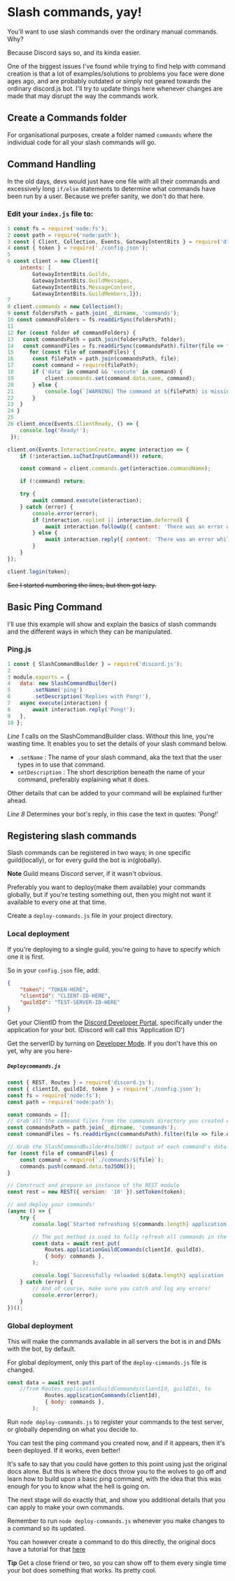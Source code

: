 # Slash commands, yay!

You'll want to use slash commands over the ordinary manual commands. Why?

Because Discord says so, and its kinda easier.

One of the biggest issues I've found while trying to find help with command creation is that a lot of examples/solutions to problems you face were done ages ago, and are probably outdated or simply not geared towards the ordinary discord.js bot. I'll try to update things here whenever changes are made that may disrupt the way the commands work.

## Create a Commands folder
For organisational purposes, create a folder named `commands` where the individual code for all your slash commands will go.


## Command Handling
In the old days, devs would just have one file with all their commands and excessively long `if/else` statements to determine what commands have been run by a user. Because we prefer sanity, we don't do that here.


### Edit your `index.js` file to:

```javascript
1 const fs = require('node:fs');
2 const path = require('node:path');
3 const { Client, Collection, Events, GatewayIntentBits } = require('discord.js');
4 const { token } = require('./config.json');
5
6 const client = new Client({ 
    intents: [
        GatewayIntentBits.Guilds,
        GatewayIntentBits.GuildMessages,
		GatewayIntentBits.MessageContent,
		GatewayIntentBits.GuildMembers,]});
7
8 client.commands = new Collection();
9 const foldersPath = path.join(__dirname, 'commands');
10 const commandFolders = fs.readdirSync(foldersPath);
11
12 for (const folder of commandFolders) {
13	 const commandsPath = path.join(foldersPath, folder);
14	 const commandFiles = fs.readdirSync(commandsPath).filter(file => file.endsWith('.js'));
15	   for (const file of commandFiles) {
16		const filePath = path.join(commandsPath, file);
17		const command = require(filePath);
18		if ('data' in command && 'execute' in command) {
19			client.commands.set(command.data.name, command);
20		} else {
21			console.log(`[WARNING] The command at ${filePath} is missing a required "data" or "execute" property.`);
22		}
23	}
24 }
25
26 client.once(Events.ClientReady, () => {
	console.log('Ready!');
 });

client.on(Events.InteractionCreate, async interaction => {
	if (!interaction.isChatInputCommand()) return;

	const command = client.commands.get(interaction.commandName);

	if (!command) return;

	try {
		await command.execute(interaction);
	} catch (error) {
		console.error(error);
		if (interaction.replied || interaction.deferred) {
			await interaction.followUp({ content: 'There was an error while executing this command!', ephemeral: true });
		} else {
			await interaction.reply({ content: 'There was an error while executing this command!', ephemeral: true });
		}
	}
});

client.login(token);
```
~~See I started numbering the lines, but then got lazy.~~


## Basic Ping Command
I'll use this example will show and explain the basics of slash commands and the different ways in which they can be manipulated.

### Ping.js
```javascript
1 const { SlashCommandBuilder } = require('discord.js');
2 
3 module.exports = {
4	data: new SlashCommandBuilder()
5		.setName('ping')
6		.setDescription('Replies with Pong!'),
7	async execute(interaction) {
8		await interaction.reply('Pong!');
9	},
10 };
```

*Line 1* calls on the SlashCommandBuilder class. Without this line, you're wasting time. 
It enables you to set the details of your slash command below.

* `.setName` : The name of your slash command, aka the text that the user types in to use that command.
* `setDescription` : The short description beneath the name of your command, preferably explaining what it does.

Other details that can be added to your command will be explained further ahead.

*Line 8* Determines your bot's reply, in this case the text in quotes: 'Pong!'


## Registering slash commands
Slash commands can be registered in two ways; in one specific guild(locally), or for every guild the bot is in(globally).

**Note** Guild means Discord server, if it wasn't obvious.

Preferably you want to deploy(make them available) your commands globally, but if you're testing something out, then you might not want it available to every one at that time.

Create a ```deploy-commands.js``` file in your project directory.

### Local deployment
If you're deploying to a single guild, you're going to have to specify which one it is first.

So in your `config.json` file, add:

```json
{
	"token": "TOKEN-HERE",
	"clientId": "CLIENT-ID-HERE",
	"guildId": "TEST-SERVER-ID-HERE"
}
```
Get your ClientID from the [Discord Developer Portal](https://discord.com/developers/applications), specifically under the application for your bot. (Discord will call this 'Application ID')

Get the serverID by turning on [Developer Mode](https://support.discord.com/hc/en-us/articles/206346498). If you don't have this on yet, why are you here-

##### `Deploycommands.js` 

```javascript
const { REST, Routes } = require('discord.js');
const { clientId, guildId, token } = require('./config.json');
const fs = require('node:fs');
const path = require('node:path');

const commands = [];
// Grab all the command files from the commands directory you created earlier
const commandsPath = path.join(__dirname, 'commands');
const commandFiles = fs.readdirSync(commandsPath).filter(file => file.endsWith('.js'));

// Grab the SlashCommandBuilder#toJSON() output of each command's data for deployment
for (const file of commandFiles) {
	const command = require(`./commands/${file}`);
	commands.push(command.data.toJSON());
}

// Construct and prepare an instance of the REST module
const rest = new REST({ version: '10' }).setToken(token);

// and deploy your commands!
(async () => {
	try {
		console.log(`Started refreshing ${commands.length} application (/) commands.`);

		// The put method is used to fully refresh all commands in the guild with the current set
		const data = await rest.put(
			Routes.applicationGuildCommands(clientId, guildId),
			{ body: commands },
		);

		console.log(`Successfully reloaded ${data.length} application (/) commands.`);
	} catch (error) {
		// And of course, make sure you catch and log any errors!
		console.error(error);
	}
})();
```

### Global deployment
This will make the commands available in all servers the bot is in and DMs with the bot, by default.

For global deployment, only this part of the `deploy-cimmands.js` file is changed.

```javascript
const data = await rest.put(
    //from Routes.applicationGuildCommands(clientId, guildId), to
			Routes.applicationCommands(clientId),
			{ body: commands },
		);
```


Run `node deploy-commands.js` to register your commands to the test server, or globally depending on what you decide to.

You can test the ping command you created now, and if it appears, then it's been deployed. If it works, even better!


It's safe to say that you could have gotten to this point using just the original docs alone. But this is where the docs throw you to the wolves to go off and learn how to build upon a basic ping command, with the idea that this was enough for you to know what the hell is going on.

The next stage will do exactly that, and show you additional details that you can apply to make your own commands.

Remember to run `node deploy-commands.js` whenever you make changes to a command so its updated. 

You can however create a command to do this directly, the original docs have a tutorial for that [here](https://discordjs.guide/additional-features/reloading-commands.html)

**Tip**
Get a close friend or two, so you can show off to them every single time your bot does something that works. Its pretty cool.
